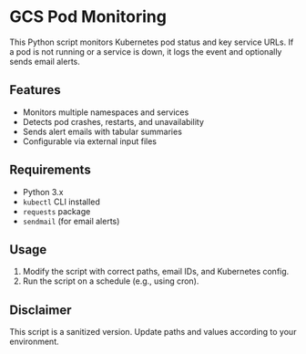 # GCS Pod Monitoring

This Python script monitors Kubernetes pod status and key service URLs. If a pod is not running or a service is down, it logs the event and optionally sends email alerts.

## Features
- Monitors multiple namespaces and services
- Detects pod crashes, restarts, and unavailability
- Sends alert emails with tabular summaries
- Configurable via external input files

## Requirements
- Python 3.x
- `kubectl` CLI installed
- `requests` package
- `sendmail` (for email alerts)

## Usage
1. Modify the script with correct paths, email IDs, and Kubernetes config.
2. Run the script on a schedule (e.g., using cron).

## Disclaimer
This script is a sanitized version. Update paths and values according to your environment.
